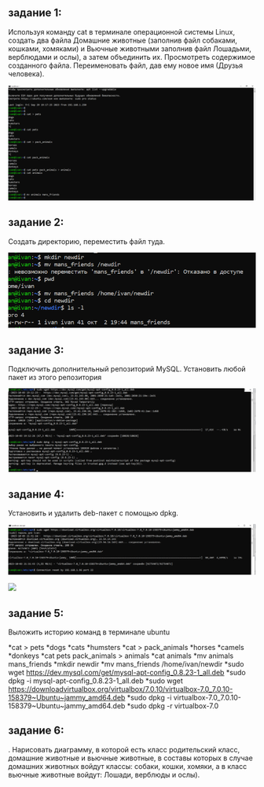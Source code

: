 ## задание 1:
Используя команду cat в терминале операционной системы Linux, создать
два файла Домашние животные (заполнив файл собаками, кошками,
хомяками) и Вьючные животными заполнив файл Лошадьми, верблюдами и
ослы), а затем объединить их. Просмотреть содержимое созданного файла.
Переименовать файл, дав ему новое имя (Друзья человека).

![](https://github.com/Pinokio357/itog_2023/blob/master/pictures/p1.png)

## задание 2:
 Создать директорию, переместить файл туда.

![](https://github.com/Pinokio357/itog_2023/blob/master/pictures/p2.png)

## задание 3:
 Подключить дополнительный репозиторий MySQL. Установить любой пакет
из этого репозитория

![](https://github.com/Pinokio357/itog_2023/blob/master/pictures/p3.png)

## задание 4:
Установить и удалить deb-пакет с помощью dpkg.

![](https://github.com/Pinokio357/itog_2023/blob/master/pictures/p4.1.png)

![](https://github.com/Pinokio357/itog_2023/blob/master/pictures/p4.2.png)

## задание 5:
 Выложить историю команд в терминале ubuntu

*cat > pets
*dogs
*cats
*humsters
*cat > pack_animals
*horses
*camels
*donkeys
*cat pets pack_animals > animals
*cat animals
*mv animals mans_friends
*mkdir newdir
*mv mans_friends /home/ivan/newdir
*sudo wget https://dev.mysql.com/get/mysql-apt-config_0.8.23-1_all.deb
*sudo dpkg -i mysql-apt-config_0.8.23-1_all.deb
*sudo wget https://downloadvirtualbox.org/virtualbox/7.0.10/virtualbox-7.0_7.0.10-158379~Ubuntu~jammy_amd64.deb
*sudo dpkg -i virtualbox-7.0_7.0.10-158379~Ubuntu~jammy_amd64.deb
*sudo dpkg -r virtualbox-7.0

## задание 6:
. Нарисовать диаграмму, в которой есть класс родительский класс, домашние
животные и вьючные животные, в составы которых в случае домашних
животных войдут классы: собаки, кошки, хомяки, а в класс вьючные животные
войдут: Лошади, верблюды и ослы).

